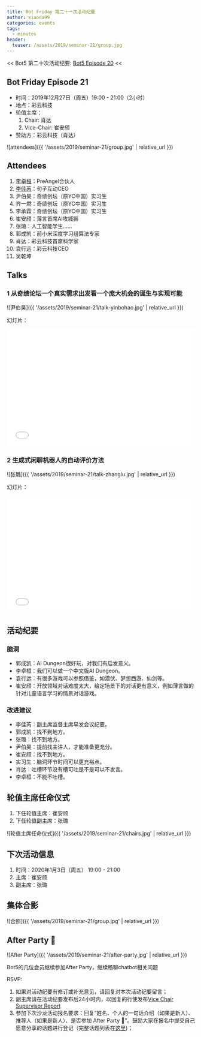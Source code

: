 ```yaml
---
title: Bot Friday 第二十一次活动纪要
author: xiaoda99
categories: events
tags:
  - minutes
header:
  teaser: /assets/2019/seminar-21/group.jpg
---
```


<< Bot5 第二十次活动纪要: [Bot5 Episode 20](https://bot5.ml/events/seminar-minutes-20) <<

## Bot Friday Episode 21

- 时间：2019年12月27日（周五）19:00 - 21:00（2小时）
- 地点：彩云科技
- 轮值主席：
    1. Chair: 肖达
    2. Vice-Chair: 崔安颀
- 赞助方：彩云科技（肖达）

![attendees]({{ '/assets/2019/seminar-21/group.jpg' | relative_url }})

## Attendees

1. [李卓桓](/people/huan/)：PreAngel合伙人
2. [李佳芮](/people/lijiarui)：句子互动CEO
3. 尹伯昊：奇绩创坛（原YC中国）实习生
4. 齐一燃：奇绩创坛（原YC中国）实习生
5. 李承霖：奇绩创坛（原YC中国）实习生
6. 崔安颀：薄言首席AI攻城狮
7. 张璐：人工智能学生……
8. 郭成凯：前小米深度学习组算法专家
9. 肖达：彩云科技首席科学家
10. 袁行远：彩云科技CEO
11. 吴乾坤

## Talks

### 1 从奇绩论坛一个真实需求出发看一个庞大机会的诞生与实现可能

![尹伯昊]({{ '/assets/2019/seminar-21/talk-yinbohao.jpg' | relative_url }})

幻灯片：

<div class="zoom-container" style="
    position: relative;
    padding-bottom:56.25%;
    padding-top:30px;
    height:0;
    overflow:hidden;
">
  <iframe
    src='{{ '/assets/js/viewer-js/#/assets/2019/seminar-21/talk-yinbohao.pdf' | relative_url }}'
    width='560'
    height='315'
    allowfullscreen
    webkitallowfullscreen
    frameborder="0"
    style="
      position: absolute;
      top:0;
      left:0;
      width:100%;
      height:100%;
    "
  ></iframe>
</div>

### 2 生成式闲聊机器人的自动评价方法

![张璐]({{ '/assets/2019/seminar-21/talk-zhanglu.jpg' | relative_url }})

幻灯片：

<div class="zoom-container" style="
    position: relative;
    padding-bottom:56.25%;
    padding-top:30px;
    height:0;
    overflow:hidden;
">
  <iframe
    src='{{ '/assets/js/viewer-js/#/assets/2019/seminar-21/talk-zhanglu.pdf' | relative_url }}'
    width='560'
    height='315'
    allowfullscreen
    webkitallowfullscreen
    frameborder="0"
    style="
      position: absolute;
      top:0;
      left:0;
      width:100%;
      height:100%;
    "
  ></iframe>
</div>

## 活动纪要

### 脑洞

- 郭成凯：AI Dungeon很好玩，对我们有启发意义。
- 李卓桓：我们可以做一个中文版AI Dungeon。
- 袁行远：有很多游戏可以参照借鉴，如潜伏、梦想西游、仙剑等。
- 崔安颀：开放领域对话难度太大，给定场景下的对话更有意义，例如薄言做的针对儿童语言学习的情景对话游戏。

### 改进建议

- 李佳芮：副主席监督主席早发会议纪要。
- 郭成凯：找不到地方。
- 张璐：找不到地方。
- 尹伯昊：提前找主讲人，才能准备更充分。
- 崔安颀：找不到地方。
- 实习生：脑洞环节时间可以更充裕点。
- 肖达：吐槽环节没有槽可吐是不是可以不发言。
- 李卓桓：不能不吐槽。

## 轮值主席任命仪式

1. 下任轮值主席：崔安颀
2. 下任轮值副主席：张璐

![轮值主席任命仪式]({{ '/assets/2019/seminar-21/chairs.jpg' | relative_url }})

## 下次活动信息

1. 时间：2020年1月3日（周五） 19:00 - 21:00
2. 主席：崔安颀
3. 副主席：张璐

## 集体合影

![合照]({{ '/assets/2019/seminar-21/group.jpg' | relative_url }})

## After Party 🍻

![After Party]({{ '/assets/2019/seminar-21/after-party.jpg' | relative_url }})

Bot5的几位会员继续参加After Party，继续畅聊chatbot相关问题

RSVP:

1. 如果对活动纪要有修订或补充意见，请回复对本次活动纪要留言；
1. 副主席请在活动纪要发布后24小时内，以回复的行使发布[Vice Chair Supervisor Report](/manuals/chair/#vice-chair-supervisor-report)
1. 参加下次沙龙活动报名要求：回复“姓名、个人的一句话介绍（如果是新人）、推荐人（如果是新人）、是否参加 After Party 🍻”。鼓励大家在报名中提交自己愿意分享的话题进行登记（完整话题列表在[这里](https://www.bot5.ml/talks/))；
